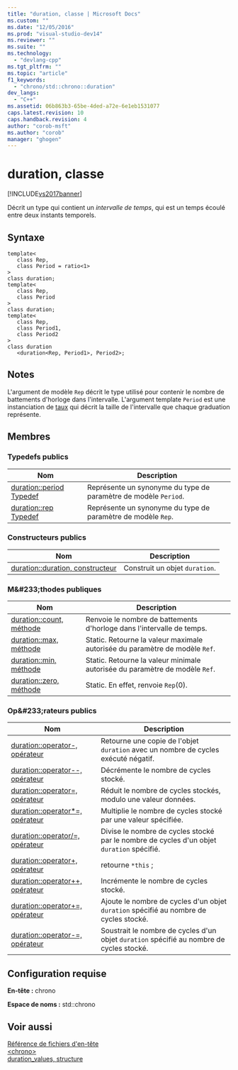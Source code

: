 ```yaml
---
title: "duration, classe | Microsoft Docs"
ms.custom: ""
ms.date: "12/05/2016"
ms.prod: "visual-studio-dev14"
ms.reviewer: ""
ms.suite: ""
ms.technology: 
  - "devlang-cpp"
ms.tgt_pltfrm: ""
ms.topic: "article"
f1_keywords: 
  - "chrono/std::chrono::duration"
dev_langs: 
  - "C++"
ms.assetid: 06b863b3-65be-4ded-a72e-6e1eb1531077
caps.latest.revision: 10
caps.handback.revision: 4
author: "corob-msft"
ms.author: "corob"
manager: "ghogen"
---
```

# duration, classe
[!INCLUDE[vs2017banner](../assembler/inline/includes/vs2017banner.md)]

Décrit un type qui contient un *intervalle de temps*, qui est un temps écoulé entre deux instants temporels.  
  
## Syntaxe  
  
```  
template<  
   class Rep,  
   class Period = ratio<1>  
>  
class duration;  
template<  
   class Rep,  
   class Period  
>  
class duration;  
template<  
   class Rep,  
   class Period1,  
   class Period2  
>  
class duration  
   <duration<Rep, Period1>, Period2>;  
```  
  
## Notes  
 L'argument de modèle `Rep` décrit le type utilisé pour contenir le nombre de battements d'horloge dans l'intervalle.  L'argument template `Period` est une instanciation de [taux](../standard-library/ratio.md) qui décrit la taille de l'intervalle que chaque graduation représente.  
  
## Membres  
  
### Typedefs publics  
  
|Nom|Description|  
|---------|-----------------|  
|[duration::period Typedef](http://msdn.microsoft.com/fr-fr/ebf2a1b9-769f-475f-8c66-cf9ed12015f2)|Représente un synonyme du type de paramètre de modèle `Period`.|  
|[duration::rep Typedef](http://msdn.microsoft.com/fr-fr/f47b8abb-ae2c-4dc8-858a-f44695156950)|Représente un synonyme du type de paramètre de modèle `Rep`.|  
  
### Constructeurs publics  
  
|Nom|Description|  
|---------|-----------------|  
|[duration::duration, constructeur](../Topic/duration::duration%20Constructor.md)|Construit un objet `duration`.|  
  
### M&\#233;thodes publiques  
  
|Nom|Description|  
|---------|-----------------|  
|[duration::count, méthode](../Topic/duration::count%20Method.md)|Renvoie le nombre de battements d'horloge dans l'intervalle de temps.|  
|[duration::max, méthode](../Topic/duration::max%20Method.md)|Static.  Retourne la valeur maximale autorisée du paramètre de modèle `Ref`.|  
|[duration::min, méthode](../Topic/duration::min%20Method.md)|Static.  Retourne la valeur minimale autorisée du paramètre de modèle `Ref`.|  
|[duration::zero, méthode](../Topic/duration::zero%20Method.md)|Static.  En effet, renvoie `Rep`\(0\).|  
  
### Op&\#233;rateurs publics  
  
|Nom|Description|  
|---------|-----------------|  
|[duration::operator\-, opérateur](../Topic/duration::operator-%20Operator.md)|Retourne une copie de l'objet `duration` avec un nombre de cycles exécuté négatif.|  
|[duration::operator\-\-, opérateur](../Topic/duration::operator--%20Operator.md)|Décrémente le nombre de cycles stocké.|  
|[duration::operator\=, opérateur](../Topic/duration::operator=%20Operator.md)|Réduit le nombre de cycles stockés, modulo une valeur données.|  
|[duration::operator\*\=, opérateur](../Topic/duration::operator*=%20Operator.md)|Multiplie le nombre de cycles stocké par une valeur spécifiée.|  
|[duration::operator\/\=, opérateur](../Topic/duration::operator-=%20Operator1.md)|Divise le nombre de cycles stocké par le nombre de cycles d'un objet `duration` spécifié.|  
|[duration::operator\+, opérateur](../Topic/duration::operator+%20Operator.md)|retourne `*this` ;|  
|[duration::operator\+\+, opérateur](../Topic/duration::operator++%20Operator.md)|Incrémente le nombre de cycles stocké.|  
|[duration::operator\+\=, opérateur](../Topic/duration::operator+=%20Operator.md)|Ajoute le nombre de cycles d'un objet `duration` spécifié au nombre de cycles stocké.|  
|[duration::operator\-\=, opérateur](../Topic/duration::operator-=%20Operator2.md)|Soustrait le nombre de cycles d'un objet `duration` spécifié au nombre de cycles stocké.|  
  
## Configuration requise  
 **En\-tête :** chrono  
  
 **Espace de noms :** std::chrono  
  
## Voir aussi  
 [Référence de fichiers d'en\-tête](../standard-library/cpp-standard-library-header-files.md)   
 [\<chrono\>](../standard-library/chrono.md)   
 [duration\_values, structure](../standard-library/duration-values-structure.md)